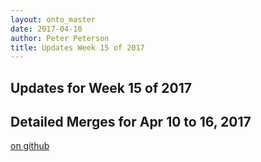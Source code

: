 ```yaml
---
layout: onto_master
date: 2017-04-10
author: Peter Peterson
title: Updates Week 15 of 2017
---
```

Updates for Week 15 of 2017
---------------------------

Detailed Merges for Apr 10 to 16, 2017
--------------------------------------
[on github](https://github.com/mantidproject/mantid/pulls?q=is%3Apr+merged%3A2017-04-11..2017-04-16)

